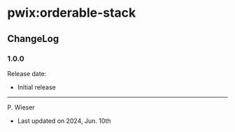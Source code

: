 # pwix:orderable-stack

## ChangeLog

### 1.0.0

Release date: 

- Initial release

---
P. Wieser
- Last updated on 2024, Jun. 10th
